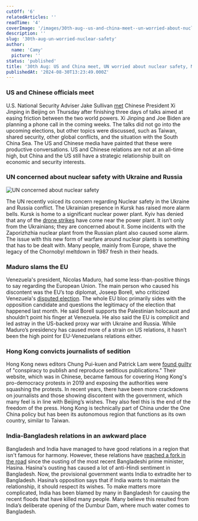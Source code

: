 ```yaml
---
cutOff: '6'
relatedArticles: ''
readTime: '4'
coverImage: '/images/30th-aug--us-and-china-meet--un-worried-about-nuclear-safety--maduro-slams-eu-a-Y5MD.webp'
description: ''
slug: '30th-aug-un-worried-nuclear-safety'
author:
  name: 'Camy'
  picture: ''
status: 'published'
title: '30th Aug: US and China meet, UN worried about nuclear safety, Maduro slams EU'
publishedAt: '2024-08-30T13:23:49.000Z'
---
```


### US and Chinese officials meet

U.S. National Security Adviser Jake Sullivan [met](https://www.reuters.com/world/china/us-chinese-officials-wrap-up-talks-beijing-taiwan-fentanyl-2024-08-29/) Chinese President Xi Jinping in Beijing on Thursday after finishing three days of talks aimed at easing friction between the two world powers. Xi Jinping and Joe Biden are planning a phone call in the coming weeks. The talks did not go into the upcoming elections, but other topics were discussed, such as Taiwan, shared security, other global conflicts, and the situation with the South China Sea. The US and Chinese media have painted that these were productive conversations. US and Chinese relations are not at an all-time high, but China and the US still have a strategic relationship built on economic and security interests. 

### UN concerned about nuclear safety with Ukraine and Russia

![UN concerned about nuclear safety](/images/30th-aug--us-and-china-meet--un-worried-about-nuclear-safety--maduro-slams-eu-a-c3OT.webp)

The UN recently voiced its concern regarding Nuclear safety in the Ukraine and Russia conflict. The Ukrainian presence in Kursk has raised more alarm bells. Kursk is home to a significant nuclear power plant. Kyiv has denied that any of the [drone strikes](https://www.politico.eu/article/un-international-atomic-energy-agency-rafael-grossi-nuclear-incident-russia-kursk-plant-drone-strikes-war-in-ukraine/) have come near the power plant. It isn’t only from the Ukrainians; they are concerned about it. Some incidents with the Zaporizhzhia nuclear plant from the Russian plant also caused some alarm.  The issue with this new form of warfare around nuclear plants is something that has to be dealt with. Many people, mainly from Europe, shave the legacy of the Chornobyl meltdown in 1987 fresh in their heads. 

### Maduro slams the EU

Venezuela's president, Nicolas Maduro, had some less-than-positive things to say regarding the European Union. The main person who caused his discontent was the EU’s top diplomat, Joseep Borell, who criticized Venezuela's [disputed election](https://www.euronews.com/my-europe/2024/08/28/venezuelas-maduro-accuses-borrell-of-complicity-in-gaza-war-as-tensions-with-eu-soar). The whole EU bloc primarily sides with the opposition candidate and questions the legitimacy of the election that happened last month. He said Borell supports the Palestinian holocaust and shouldn’t point his finger at Venezuela. He also said the EU is complicit and led astray in the US-backed proxy war with Ukraine and Russia.  While Maduro’s presidency has caused more of a strain on US relations, it hasn’t been the high point for EU-Venezuelans relations either. 

### Hong Kong convicts journalists of sedition

Hong Kong news editors Chung Pui-kuen and Patrick Lam were [found guilty](https://www.france24.com/en/live-news/20240829-hit-my-heart-trial-of-hong-kong-editors-leave-journalists-in-tears) of "conspiracy to publish and reproduce seditious publications." Their website, which was in Chinese, became famous for covering Hong Kong's pro-democracy protests in 2019 and exposing the authorities were squashing the protests. In recent years, there have been more crackdowns on journalists and those showing discontent with the government, which many feel is in line with Beijing’s wishes. They also feel this is the end of the freedom of the press. Hong Kong is technically part of China under the One China policy but has been its autonomous region that functions as its own country, similar to Taiwan. 

### India-Bangladesh relations in an awkward place

Bangladesh and India have managed to have good relations in a region that isn't famous for harmony. However, these relations have [reached a fork in the road](https://www.aljazeera.com/news/2024/8/28/hasina-floods-visas-whats-troubling-india-bangladesh-relations) since the ousting of the most recent Bangladeshi prime minister, Hasina. Hasina's ousting has caused a lot of anti-Hindi sentiment in Bangladesh. Now, the provisional government wants India to extradite her to Bangladesh. Hasina’s opposition says that if India wants to maintain the relationship, it should respect its wishes. To make matters more complicated, India has been blamed by many in Bangladesh for causing the recent floods that have killed many people. Many believe this resulted from India’s deliberate opening of the Dumbur Dam, where much water comes to Bangladesh.